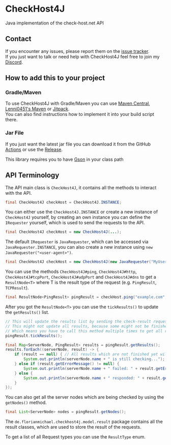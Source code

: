 # CheckHost4J
Java implementation of the check-host.net API

## Contact
If you encounter any issues, please report them on the [issue tracker](https://github.com/FlorianMichael/CheckHost4J/issues).  
If you just want to talk or need help with CheckHost4J feel free to join my [Discord](https://discord.gg/BwWhCHUKDf).

## How to add this to your project
### Gradle/Maven
To use CheckHost4J with Gradle/Maven you can use [Maven Central](https://mvnrepository.com/artifact/de.florianmichael/CheckHost4J), [Lenni0451's Maven](https://maven.lenni0451.net/#/releases/de/florianmichael/CheckHost4J) or [Jitpack](https://jitpack.io/#FlorianMichael/CheckHost4J).  
You can also find instructions how to implement it into your build script there.

### Jar File
If you just want the latest jar file you can download it from the GitHub [Actions](https://github.com/FlorianMichael/CheckHost4J/actions) or use the [Release](https://github.com/FlorianMichael/CheckHost4J/releases).

This library requires you to have [Gson](https://mvnrepository.com/artifact/com.google.code.gson/gson/2.10.1) in your
class path

## API Terminology
The API main class is `CheckHost4J`, it contains all the methods to interact with the API.

```java
final CheckHost4J checkHost = CheckHost4J.INSTANCE;
```

You can either use the `CheckHost4J.INSTANCE` or create a new instance of `CheckHost4J` yourself, by creating
an own instance you can define the `IRequester` yourself, which is used to send the requests to the API.

```java
final CheckHost4J checkHost = new CheckHost4J(...);
```

The default `IRequester` is `JavaRequester`, which can be accessed via `JavaRequester.INSTANCE`, you can also
create a new instance using `new JavaRequester("<user-agent>")`.

```java
final CheckHost4J checkHost = new CheckHost4J(new JavaRequester("MyUserAgent"));
```

You can use the methods `CheckHost4J#ping`, `CheckHost4J#http`, `CheckHost4J#tcpPort`, `CheckHost4J#udpPort`
and `CheckHost4J#dns`
to get a `ResultNode<T>` where T is the result type of the request (e.g. `PingResult`, `TCPResult`).

```java
final ResultNode<PingResult> pingResult = checkHost.ping("example.com", 80 /* max nodes */);
```

After you got the `ResultNode<T>` you can use the `tickResults()` to update the `getResults()` list.

```java
// This will update the results list by sending the check-result request to the API,
// This might not update all results, because some might not be finished yet
// Which means you have to call this method multiple times to get all results (e.g. with a delay of 5 seconds)
pingResult.tickResults();

final Map<ServerNode, PingResult> results = pingResult.getResults();
results.forEach((serverNode, result) -> {
    if (result == null) { // All results which are not finished yet will be null
        System.out.println(serverNode.name + " is still checking...");
    } else if (result.getErrorMessage() != null) {
        System.out.println(serverNode.name + " failed: " + result.getErrorMessage());
    } else {
        System.out.println(serverNode.name + " responded: " + result.getSuccessfulPings() + "/" + result.getTotalPings());
    }
});
```

You can also get all the server nodes which are being checked by using the `getNodes()` method.

```java
final List<ServerNode> nodes = pingResult.getNodes();
```

The `de.florianmichael.checkhost4j.model.result` package contains all the result classes, which are used
to store the result of the requests.

To get a list of all Request types you can use the `ResultType` enum.
